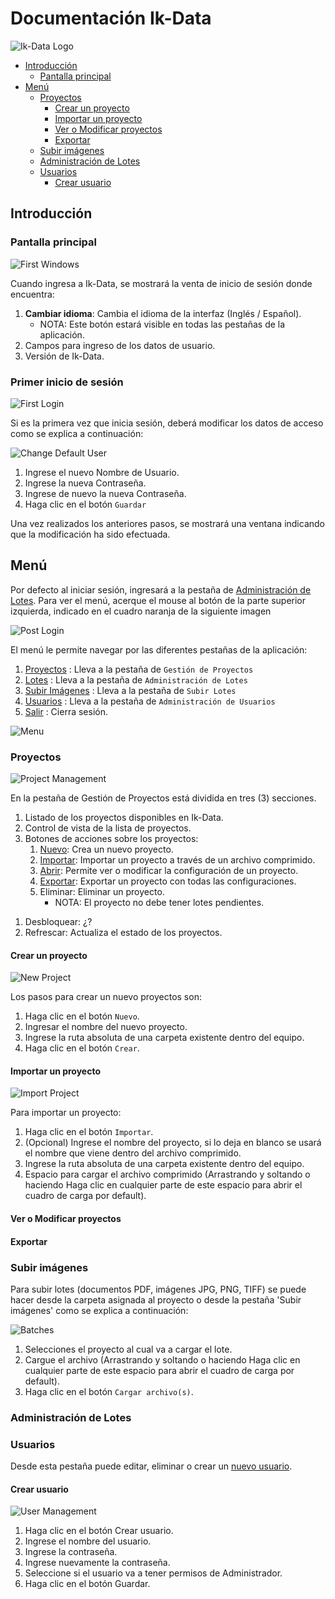 # Documentación Ik-Data <!-- omit in toc -->

![Ik-Data Logo](https://github.com/ikno-sdm/ikdata-documentacion-spa/blob/soporte_updates/media/Ik-Data.png?raw=true)

- [Introducción](#introducción)
  - [Pantalla principal](#pantalla-principal)
- [Menú](#menú)
  - [Proyectos](#proyectos)
    - [Crear un proyecto](#crear-un-proyecto)
    - [Importar un proyecto](#importar-un-proyecto)
    - [Ver o Modificar proyectos](#ver-o-modificar-proyectos)
    - [Exportar](#exportar)
  - [Subir imágenes](#subir-imágenes)
  - [Administración de Lotes](#administración-de-lotes)
  - [Usuarios](#usuarios)
    - [Crear usuario](#crear-usuario)

## Introducción

### Pantalla principal

![First Windows](https://github.com/ikno-sdm/ikdata-documentacion-spa/blob/soporte_updates/media/ScreenShots/img1.PNG?raw=true)

Cuando ingresa a Ik-Data, se mostrará la venta de inicio de sesión donde encuentra:

  1. **Cambiar idioma**: Cambia el idioma de la interfaz (Inglés / Español).
     - NOTA: Este botón estará visible en todas las pestañas de la aplicación.
  2. Campos para ingreso de los datos de usuario.
  3. Versión de Ik-Data.
  
### Primer inicio de sesión <!-- omit in toc -->

![First Login](https://github.com/ikno-sdm/ikdata-documentacion-spa/blob/soporte_updates/media/ScreenShots/img2.PNG?raw=true)

Si es la primera vez que inicia sesión, deberá modificar los datos de acceso como se explica a continuación:

![Change Default User](https://github.com/ikno-sdm/ikdata-documentacion-spa/blob/soporte_updates/media/ScreenShots/img3.PNG?raw=true)

1. Ingrese el nuevo Nombre de Usuario.
1. Ingrese la nueva Contraseña.
1. Ingrese de nuevo la nueva Contraseña.
1. Haga clic en el botón `Guardar`

Una vez realizados los anteriores pasos, se mostrará una ventana indicando que la modificación ha sido efectuada.

## Menú

Por defecto al iniciar sesión, ingresará a la pestaña de [Administración de Lotes](#administración-de-lotes). Para ver el menú, acerque el mouse al botón de la parte superior izquierda, indicado en el cuadro naranja de la siguiente imagen

![Post Login](https://github.com/ikno-sdm/ikdata-documentacion-spa/blob/soporte_updates/media/ScreenShots/img4.PNG?raw=true)

El menú le permite navegar por las diferentes pestañas de la aplicación:

1. [Proyectos](#proyectos) : Lleva a la pestaña de `Gestión de Proyectos`
1. [Lotes](#lotes) : Lleva a la pestaña de `Administración de Lotes`
1. [Subir Imágenes](#subir-imágenes) : Lleva a la pestaña de `Subir Lotes`
1. [Usuarios](#usuarios) : Lleva a la pestaña de `Administración de Usuarios`
1. [Salir](#salir) : Cierra sesión.

![Menu](https://github.com/ikno-sdm/ikdata-documentacion-spa/blob/soporte_updates/media/ScreenShots/img5.PNG?raw=true)

### Proyectos

![Project Management](https://github.com/ikno-sdm/ikdata-documentacion-spa/blob/soporte_updates/media/ScreenShots/img6.PNG?raw=true)

En la pestaña de Gestión de Proyectos está dividida en tres (3) secciones.

1. Listado de los proyectos disponibles en Ik-Data.
1. Control de vista de la lista de proyectos.
1. Botones de acciones sobre los proyectos:
   1. [Nuevo](#crear-un-proyecto): Crea un nuevo proyecto.
   1. [Importar](#importar-un-proyecto): Importar un proyecto a través de un archivo comprimido.
   1. [Abrir](#ver-o-modificar-proyectos): Permite ver o modificar la configuración de un proyecto.
   1. [Exportar](#exportar): Exportar un proyecto con todas las configuraciones.
   1. Eliminar: Eliminar un proyecto.
      - NOTA: El proyecto no debe tener lotes pendientes.

<!-- TODO: Preguntar -->
   1. Desbloquear: ¿?
   1. Refrescar: Actualiza el estado de los proyectos.

#### Crear un proyecto

![New Project](https://github.com/ikno-sdm/ikdata-documentacion-spa/blob/soporte_updates/media/ScreenShots/img7.PNG?raw=true)

Los pasos para crear un nuevo proyectos son:

1. Haga clic en el botón `Nuevo`.
2. Ingresar el nombre del nuevo proyecto.
3. Ingrese la ruta absoluta de una carpeta existente dentro del equipo.
4. Haga clic en el botón `Crear`.

#### Importar un proyecto

![Import Project](https://github.com/ikno-sdm/ikdata-documentacion-spa/blob/soporte_updates/media/ScreenShots/img8.PNG?raw=true)

Para importar un proyecto:

1. Haga clic en el botón `Importar`.
2. (Opcional) Ingrese el nombre del proyecto, si lo deja en blanco se usará el nombre que viene dentro del archivo comprimido.
3. Ingrese la ruta absoluta de una carpeta existente dentro del equipo.
4. Espacio para cargar el archivo comprimido (Arrastrando y soltando o haciendo Haga clic en cualquier parte de este espacio para abrir el cuadro de carga por default).

#### Ver o Modificar proyectos

#### Exportar

### Subir imágenes

Para subir lotes (documentos PDF, imágenes JPG, PNG, TIFF) se puede hacer desde la carpeta asignada al proyecto o desde la pestaña 'Subir imágenes' como se explica a continuación:

![Batches](https://github.com/ikno-sdm/ikdata-documentacion-spa/blob/soporte_updates/media/ScreenShots/img9.PNG?raw=true)

1. Selecciones el proyecto al cual va a cargar el lote.
2. Cargue el archivo (Arrastrando y soltando o haciendo Haga clic en cualquier parte de este espacio para abrir el cuadro de carga por default).
3. Haga clic en el botón `Cargar archivo(s)`.

### Administración de Lotes

### Usuarios

Desde esta pestaña puede editar, eliminar o crear un [nuevo usuario](#crear-usuario).

#### Crear usuario

![User Management](https://github.com/ikno-sdm/ikdata-documentacion-spa/blob/soporte_updates/media/ScreenShots/img10.PNG?raw=true)

1. Haga clic en el botón Crear usuario.
2. Ingrese el nombre del usuario.
3. Ingrese la contraseña.
4. Ingrese nuevamente la contraseña.
5. Seleccione si el usuario va a tener permisos de Administrador.
6. Haga clic en el botón Guardar.
